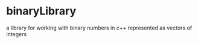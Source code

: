 # binaryLibrary
a library for working with binary numbers in c++ represented as vectors of integers
